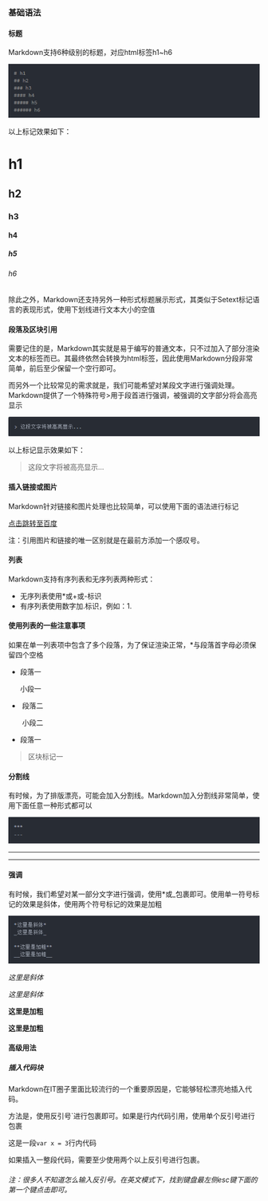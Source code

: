 ### 基础语法

#### 标题

Markdown支持6种级别的标题，对应html标签h1~h6

![title](assets/title.png)

以上标记效果如下：

# h1

## h2

### h3

#### h4

##### h5

###### h6

除此之外，Markdown还支持另外一种形式标题展示形式，其类似于Setext标记语言的表现形式，使用下划线进行文本大小的空值

#### 段落及区块引用

需要记住的是，Markdown其实就是易于编写的普通文本，只不过加入了部分渲染文本的标签而已。其最终依然会转换为html标签，因此使用Markdown分段非常简单，前后至少保留一个空行即可。

而另外一个比较常见的需求就是，我们可能希望对某段文字进行强调处理。Markdown提供了一个特殊符号>用于段首进行强调，被强调的文字部分将会高亮显示

![段标签](assets/段标签.png)

以上标记显示效果如下：

> 这段文字将被高亮显示...

#### 插入链接或图片

Markdown针对链接和图片处理也比较简单，可以使用下面的语法进行标记

[点击跳转至百度](https://www.baidu.com/)

注：引用图片和链接的唯一区别就是在最前方添加一个感叹号。

#### 列表

Markdown支持有序列表和无序列表两种形式：

* 无序列表使用*或+或-标识
* 有序列表使用数字加.标识，例如：1.

#### 使用列表的一些注意事项

如果在单一列表项中包含了多个段落，为了保证渲染正常，*与段落首字母必须保留四个空格

*    段落一

     小段一

* ​    段落二

  ​    小段二



*    段落一

  > 区块标记一

#### 分割线

有时候，为了排版漂亮，可能会加入分割线。Markdown加入分割线非常简单，使用下面任意一种形式都可以

![分割线](assets/分割线.png)

***

---

#### 强调

有时候，我们希望对某一部分文字进行强调，使用*或_包裹即可。使用单一符号标记的效果是斜体，使用两个符号标记的效果是加粗

![强调](assets/强调.png)

*这里是斜体*

_这里是斜体_

**这里是加粗**

__这里是加粗__

#### 高级用法

##### 插入代码块

Markdown在IT圈子里面比较流行的一个重要原因是，它能够轻松漂亮地插入代码。

方法是，使用反引号`进行包裹即可。如果是行内代码引用，使用单个反引号进行包裹

这是一段`var x = 3`行内代码

如果插入一整段代码，需要至少使用两个以上反引号进行包裹。

###### 注：很多人不知道怎么输入反引号。在英文模式下，找到键盘最左侧esc键下面的第一个键点击即可。



